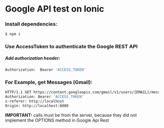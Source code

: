 Google API test on Ionic 
==

### Install dependencies:
```bash
$ npm i
```

### Use AccessToken to authenticate the Google REST API
##### Add authorization header:

```bash
Authorization:  Bearer 'ACCESS_TOKEN'
```

### For Example, get Messages (Gmail):
```bash
HTTP/1.1 GET https://content.googleapis.com/gmail/v1/users/{EMAIL}/messages
Authorization: Bearer 'ACCESS_TOKEN'
x-referer: http://localhost
Origin: http://localhost:8080
```
**IMPORTANT:** calls must be from the server, because they did not implement the OPTIONS method in Google Api Rest



 
